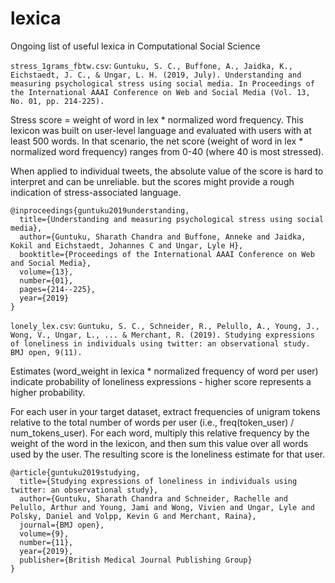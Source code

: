 # lexica
Ongoing list of useful lexica in Computational Social Science

`stress_1grams_fbtw.csv`: `Guntuku, S. C., Buffone, A., Jaidka, K., Eichstaedt, J. C., & Ungar, L. H. (2019, July). Understanding and measuring psychological stress using social media. In Proceedings of the International AAAI Conference on Web and Social Media (Vol. 13, No. 01, pp. 214-225).`

Stress score = weight of word in lex * normalized word frequency. 
This lexicon was built on user-level language and evaluated with users with at least 500 words. 
In that scenario, the net score (weight of word in lex * normalized word frequency) ranges from 0-40 (where 40 is most stressed). 

When applied to individual tweets, the absolute value of the score is hard to interpret and can be unreliable. 
but the scores might provide a rough indication of stress-associated language. 

```
@inproceedings{guntuku2019understanding,
  title={Understanding and measuring psychological stress using social media},
  author={Guntuku, Sharath Chandra and Buffone, Anneke and Jaidka, Kokil and Eichstaedt, Johannes C and Ungar, Lyle H},
  booktitle={Proceedings of the International AAAI Conference on Web and Social Media},
  volume={13},
  number={01},
  pages={214--225},
  year={2019}
}
```

`lonely_lex.csv`: `Guntuku, S. C., Schneider, R., Pelullo, A., Young, J., Wong, V., Ungar, L., ... & Merchant, R. (2019). Studying expressions of loneliness in individuals using twitter: an observational study. BMJ open, 9(11).`

Estimates (word_weight in lexica * normalized frequency of word per user) indicate probability of loneliness expressions - higher score represents a higher probability. 

For each user in your target dataset, extract frequencies of unigram tokens relative to the total number of words per user (i.e., freq(token_user) / num_tokens_user). For each word, multiply this relative frequency by the weight of the word in the lexicon, and then sum this value over all words used by the user. The resulting score is the loneliness estimate for that user.   

```
@article{guntuku2019studying,
  title={Studying expressions of loneliness in individuals using twitter: an observational study},
  author={Guntuku, Sharath Chandra and Schneider, Rachelle and Pelullo, Arthur and Young, Jami and Wong, Vivien and Ungar, Lyle and Polsky, Daniel and Volpp, Kevin G and Merchant, Raina},
  journal={BMJ open},
  volume={9},
  number={11},
  year={2019},
  publisher={British Medical Journal Publishing Group}
}
```
